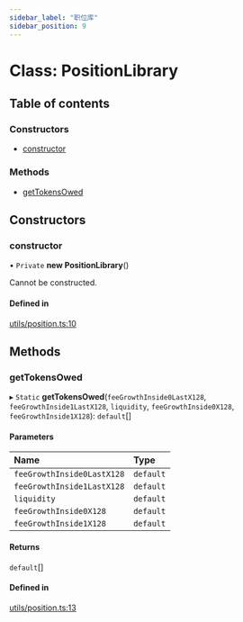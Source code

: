 ```yaml
---
sidebar_label: "职位库"
sidebar_position: 9
---
```


# Class: PositionLibrary

## Table of contents

### Constructors

- [constructor](PositionLibrary#constructor)

### Methods

- [getTokensOwed](PositionLibrary#gettokensowed)

## Constructors

### constructor

• `Private` **new PositionLibrary**()

Cannot be constructed.

#### Defined in

[utils/position.ts:10](https://github.com/SwapX/v3-sdk/blob/08a7c05/src/utils/position.ts#L10)

## Methods

### getTokensOwed

▸ `Static` **getTokensOwed**(`feeGrowthInside0LastX128`, `feeGrowthInside1LastX128`, `liquidity`, `feeGrowthInside0X128`, `feeGrowthInside1X128`): `default`[]

#### Parameters

| Name                       | Type      |
| :------------------------- | :-------- |
| `feeGrowthInside0LastX128` | `default` |
| `feeGrowthInside1LastX128` | `default` |
| `liquidity`                | `default` |
| `feeGrowthInside0X128`     | `default` |
| `feeGrowthInside1X128`     | `default` |

#### Returns

`default`[]

#### Defined in

[utils/position.ts:13](https://github.com/SwapX/v3-sdk/blob/08a7c05/src/utils/position.ts#L13)
